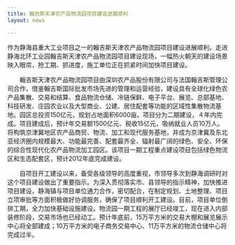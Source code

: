 ```yaml
---
title: 翰吉斯天津农产品物流园项目建设进展顺利
layout: news

---
```


作为静海县重大工业项目之一的翰吉斯天津农产品物流园项目建设进展顺利。走进静海北环工业园翰吉斯天津农产品物流园项目建设现场，一幅热火朝天的建设场景映入眼帘，抢工期、抓进度，施工单位正在抓紧时间加快项目建设。


　　翰吉斯天津农产品物流园项目由深圳农产品股份有限公司与法国翰吉斯管理公司合作，借鉴翰吉斯国际批发市场先进的管理和运营经验，建设具有全球化绿色农产品集散、交易和结算、食品物流仓储、冷链保鲜、电子平台、展览、总部基地、科技研发、庄园农业以及大型商业、公建、居住配套等功能的区域性集散物流基地。园区总投资150亿元，规划占地面积6000亩。项目分为二期建设，４年内完成。项目建成后，预计年交易额1500亿元、税收15亿元，吸纳就业人员10万人。将构筑京津冀地区农产品商贸、物流、加工和现代服务基地，并成为京津冀及东北亚经济圈内规模最大、功能最完善、配套最齐全、辐射最广阔的绿色、安全、环保的综合性现代化农产品物流加工园区。该项目一期工程重点建设项目包括绿色物流区和生态配套区，预计2012年底完成建设。


　　自项目开工建设以来，备受各级领导的高度重视，市领导多次到静海调研时对这个项目建设做出了重要指示。为深入贯彻落实市、县领导的指示精神，加快推进项目建设，静海镇与项目单位通力合作，密切配合，在制定规划、土地整理、项目立项审批等方面积极做好协调服务，确保了项目顺利开工建设。目前，项目单位倒排工期，全力加快基础设施建设。物流园一期工程的展厅已经竣工，现在进入内部装修阶段，交易市场也已经动工。预计年底前，15万平方米的交易大棚和展览展示中心将全部建成；10万平方米的电子商务交易中心、11万平方米的物流仓储中心将完成过半。